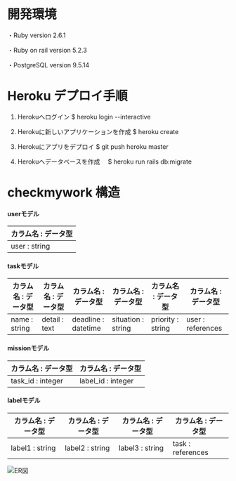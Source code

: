 # 開発環境

・Ruby version 2.6.1

・Ruby on rail version 5.2.3

・PostgreSQL version 9.5.14

# Heroku デプロイ手順

1. Herokuへログイン
  $ heroku login --interactive

2. Herokuに新しいアプリケーションを作成
  $ heroku create

3. Herokuにアプリをデプロイ
  $ git push heroku master

4. Herokuへデータベースを作成
　$ heroku run rails db:migrate

# checkmywork 構造

#### userモデル

|カラム名 : データ型  |
|---|
|user : string  |

#### taskモデル

|カラム名 : データ型  |カラム名 : データ型  |カラム名 : データ型  |カラム名 : データ型  |カラム名 : データ型  |カラム名 : データ型  |
|---|---|---|---|---|---|
|name : string  |detail : text  |deadline : datetime  |situation : string  |priority : string  |user : references  |

#### missionモデル
|カラム名 : データ型  |カラム名 : データ型  |
|---|---|
|task_id : integer  |label_id : integer  |

#### labelモデル

|カラム名 : データ型  |カラム名 : データ型  |カラム名 : データ型  |カラム名 : データ型  |
|---|---|---|---|
|label1 : string  |label2 : string  |label3 : string  |task : references  |

![ER図](/docs/ER図.png)
